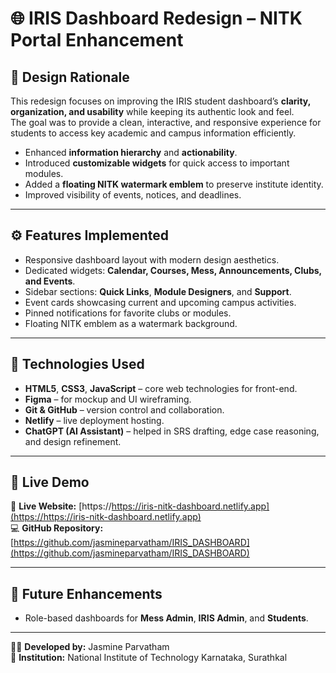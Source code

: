 # 🌐 IRIS Dashboard Redesign – NITK Portal Enhancement

## 🎯 Design Rationale
This redesign focuses on improving the IRIS student dashboard’s **clarity, organization, and usability** while keeping its authentic look and feel.  
The goal was to provide a clean, interactive, and responsive experience for students to access key academic and campus information efficiently.

- Enhanced **information hierarchy** and **actionability**.  
- Introduced **customizable widgets** for quick access to important modules.  
- Added a **floating NITK watermark emblem** to preserve institute identity.  
- Improved visibility of events, notices, and deadlines.

---

## ⚙️ Features Implemented
- Responsive dashboard layout with modern design aesthetics.  
- Dedicated widgets: **Calendar, Courses, Mess, Announcements, Clubs, and Events**.  
- Sidebar sections: **Quick Links**, **Module Designers**, and **Support**.  
- Event cards showcasing current and upcoming campus activities.  
- Pinned notifications for favorite clubs or modules.  
- Floating NITK emblem as a watermark background.  

---

## 🧩 Technologies Used
- **HTML5**, **CSS3**, **JavaScript** – core web technologies for front-end.  
- **Figma** – for mockup and UI wireframing.  
- **Git & GitHub** – version control and collaboration.  
- **Netlify** – live deployment hosting.  
- **ChatGPT (AI Assistant)** – helped in SRS drafting, edge case reasoning, and design refinement.

---

## 🚀 Live Demo
🔗 **Live Website:** [https://https://iris-nitk-dashboard.netlify.app](https://https://iris-nitk-dashboard.netlify.app)  
💻 **GitHub Repository:** [https://github.com/jasmineparvatham/IRIS_DASHBOARD](https://github.com/jasmineparvatham/IRIS_DASHBOARD)

---

## 🧠 Future Enhancements  
- Role-based dashboards for **Mess Admin**, **IRIS Admin**, and **Students**.  


---

👩‍💻 **Developed by:** Jasmine Parvatham  
📍 **Institution:** National Institute of Technology Karnataka, Surathkal
